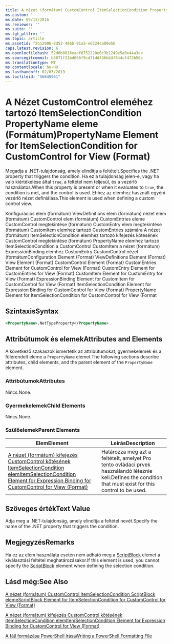 ```yaml
---
title: A nézet (formátum) CustomControl ItemSelectionCondition PropertyName eleme |} A Microsoft Docs
ms.custom: ''
ms.date: 09/13/2016
ms.reviewer: ''
ms.suite: ''
ms.tgt_pltfrm: ''
ms.topic: article
ms.assetid: f2b12006-8d52-486b-91a3-e6224ca80e56
caps.latest.revision: 6
ms.openlocfilehash: 52d0b0816eaef6752220e0c3b1249e5a0e44a3ee
ms.sourcegitcommit: b6871f21bd666f9cd71dd336bb3f844cf472b56c
ms.translationtype: MT
ms.contentlocale: hu-HU
ms.lasthandoff: 02/03/2019
ms.locfileid: "56845961"
---
```

# <a name="propertyname-element-for-itemselectioncondition-for-customcontrol-for-view-format"></a><span data-ttu-id="84edf-102">A Nézet CustomControl eleméhez tartozó ItemSelectionCondition PropertyName eleme (Formátum)</span><span class="sxs-lookup"><span data-stu-id="84edf-102">PropertyName Element for ItemSelectionCondition for CustomControl for View (Format)</span></span>

<span data-ttu-id="84edf-103">Megadja a .NET-tulajdonság, amely elindítja a feltételt.</span><span class="sxs-lookup"><span data-stu-id="84edf-103">Specifies the .NET property that triggers the condition.</span></span> <span data-ttu-id="84edf-104">Ha ez a tulajdonság jelen-e, vagy ha való kiértékelése által `true`, a feltétel nem teljesül, és a vezérlő használatos.</span><span class="sxs-lookup"><span data-stu-id="84edf-104">When this property is present or when it evaluates to `true`, the condition is met, and the control is used.</span></span> <span data-ttu-id="84edf-105">Ehhez az elemhez használt egyéni vezérlő nézet definiálása.</span><span class="sxs-lookup"><span data-stu-id="84edf-105">This element is used when defining a custom control view.</span></span>

<span data-ttu-id="84edf-106">Konfigurációs elem (formátum) ViewDefinitions elem (formátum) nézet elem (formátum) CustomControl elem (formátum) CustomEntries eleme CustomControl megtekintése (formátum) CustomEntry elem megtekintése (formátum) CustomItem elemhez tartozó CustomEntries számára A nézet (formátum) ItemSelectionCondition elemhez tartozó kifejezés kötésének CustomControl megtekintése (formátum) PropertyName elemhez tartozó ItemSelectionCondition a CustomControl CustomItem a nézet (formátum) ExpressionBinding elemhez CustomEntry CustomControl nézet (formátum</span><span class="sxs-lookup"><span data-stu-id="84edf-106">Configuration Element (Format) ViewDefinitions Element (Format) View Element (Format) CustomControl Element (Format) CustomEntries Element for CustomControl for View (Format) CustomEntry Element for CustomEntries for View (Format) CustomItem Element for CustomEntry for View (Format) ExpressionBinding Element for CustomItem for CustomControl for View (Format) ItemSelectionCondition Element for Expression Binding for CustomControl for View (Format) PropertyName Element for ItemSelectionCondition for CustomControl for View (Format</span></span>

## <a name="syntax"></a><span data-ttu-id="84edf-107">Szintaxis</span><span class="sxs-lookup"><span data-stu-id="84edf-107">Syntax</span></span>

```xml
<PropertyName>.NetTypeProperty</PropertyName>
```

## <a name="attributes-and-elements"></a><span data-ttu-id="84edf-108">Attribútumok és elemek</span><span class="sxs-lookup"><span data-stu-id="84edf-108">Attributes and Elements</span></span>

<span data-ttu-id="84edf-109">A következő szakaszok ismertetik az attribútumokat, gyermekelemek és a fölérendelt eleme a `PropertyName` elemet.</span><span class="sxs-lookup"><span data-stu-id="84edf-109">The following sections describe attributes, child elements, and the parent element of the `PropertyName` element.</span></span>

### <a name="attributes"></a><span data-ttu-id="84edf-110">Attribútumok</span><span class="sxs-lookup"><span data-stu-id="84edf-110">Attributes</span></span>

<span data-ttu-id="84edf-111">Nincs.</span><span class="sxs-lookup"><span data-stu-id="84edf-111">None.</span></span>

### <a name="child-elements"></a><span data-ttu-id="84edf-112">Gyermekelemek</span><span class="sxs-lookup"><span data-stu-id="84edf-112">Child Elements</span></span>

<span data-ttu-id="84edf-113">Nincs.</span><span class="sxs-lookup"><span data-stu-id="84edf-113">None.</span></span>

### <a name="parent-elements"></a><span data-ttu-id="84edf-114">Szülőelemek</span><span class="sxs-lookup"><span data-stu-id="84edf-114">Parent Elements</span></span>

|<span data-ttu-id="84edf-115">Elem</span><span class="sxs-lookup"><span data-stu-id="84edf-115">Element</span></span>|<span data-ttu-id="84edf-116">Leírás</span><span class="sxs-lookup"><span data-stu-id="84edf-116">Description</span></span>|
|-------------|-----------------|
|[<span data-ttu-id="84edf-117">A nézet (formátum) kifejezés CustomControl kötésének ItemSelectionCondition elem</span><span class="sxs-lookup"><span data-stu-id="84edf-117">ItemSelectionCondition Element for Expression Binding for CustomControl for View (Format)</span></span>](./itemselectioncondition-element-for-expressionbinding-for-customcontrol-format.md)|<span data-ttu-id="84edf-118">Határozza meg azt a feltételt, amelyet Pro tento ovládací prvek használandó léteznie kell.</span><span class="sxs-lookup"><span data-stu-id="84edf-118">Defines the condition that must exist for this control to be used.</span></span>|

## <a name="text-value"></a><span data-ttu-id="84edf-119">Szöveges érték</span><span class="sxs-lookup"><span data-stu-id="84edf-119">Text Value</span></span>

<span data-ttu-id="84edf-120">Adja meg a .NET-tulajdonság, amely elindítja a feltétel nevét.</span><span class="sxs-lookup"><span data-stu-id="84edf-120">Specify the name of the .NET property that triggers the condition.</span></span>

## <a name="remarks"></a><span data-ttu-id="84edf-121">Megjegyzés</span><span class="sxs-lookup"><span data-stu-id="84edf-121">Remarks</span></span>

<span data-ttu-id="84edf-122">Ha ez az elem használata esetén nem adható meg a [ScriptBlock](./scriptblock-element-for-itemselectioncondition-for-customcontrol-for-view-format.md) elemet a kiválasztási feltétel meghatározásakor.</span><span class="sxs-lookup"><span data-stu-id="84edf-122">If this element is used, you cannot specify the [ScriptBlock](./scriptblock-element-for-itemselectioncondition-for-customcontrol-for-view-format.md) element when defining the selection condition.</span></span>

## <a name="see-also"></a><span data-ttu-id="84edf-123">Lásd még:</span><span class="sxs-lookup"><span data-stu-id="84edf-123">See Also</span></span>

[<span data-ttu-id="84edf-124">A nézet (formátum) CustomControl ItemSelectionCondition ScriptBlock eleme</span><span class="sxs-lookup"><span data-stu-id="84edf-124">ScriptBlock Element for ItemSelectionCondition for CustomControl for View (Format)</span></span>](./scriptblock-element-for-itemselectioncondition-for-customcontrol-for-view-format.md)

[<span data-ttu-id="84edf-125">A nézet (formátum) kifejezés CustomControl kötésének ItemSelectionCondition elem</span><span class="sxs-lookup"><span data-stu-id="84edf-125">ItemSelectionCondition Element for Expression Binding for CustomControl for View (Format)</span></span>](./itemselectioncondition-element-for-expressionbinding-for-customcontrol-format.md)

[<span data-ttu-id="84edf-126">A fájl formázása PowerShell írása</span><span class="sxs-lookup"><span data-stu-id="84edf-126">Writing a PowerShell Formatting File</span></span>](./writing-a-powershell-formatting-file.md)
